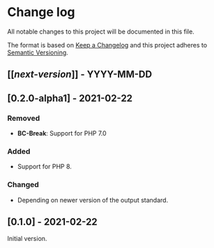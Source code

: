 # Change log
All notable changes to this project will be documented in this file.

The format is based on [Keep a Changelog](http://keepachangelog.com/)
and this project adheres to [Semantic Versioning](http://semver.org/).

## [[*next-version*]] - YYYY-MM-DD

## [0.2.0-alpha1] - 2021-02-22
### Removed
- **BC-Break**: Support for PHP 7.0

### Added
- Support for PHP 8.

### Changed
- Depending on newer version of the output standard.

## [0.1.0] - 2021-02-22
Initial version.
